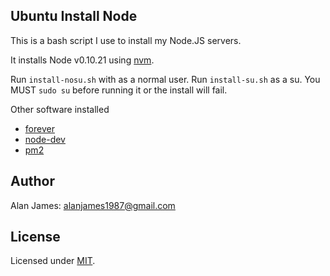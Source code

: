 Ubuntu Install Node
----

This is a bash script I use to install my Node.JS servers.

It installs Node v0.10.21 using [nvm](https://github.com/creationix/nvm).

Run `install-nosu.sh` with as a normal user.
Run `install-su.sh` as a su. You MUST `sudo su` before running it or the install will fail.

Other software installed
* [forever](https://github.com/nodejitsu/forever)
* [node-dev](https://github.com/fgnass/node-dev)
* [pm2](https://github.com/Unitech/pm2)

Author
---
Alan James: [alanjames1987@gmail.com](mailto:alanjames1987@gmail.com)

License
---
Licensed under [MIT](http://mogulmvc.com/general/license).